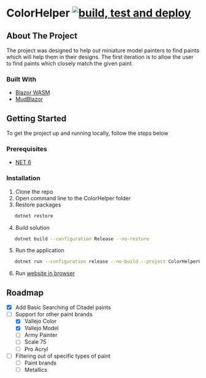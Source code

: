 # ColorHelper [![build, test and deploy](https://github.com/Thewads/ColorHelper/actions/workflows/main.yml/badge.svg)](https://github.com/Thewads/ColorHelper/actions/workflows/main.yml)

<!-- ABOUT THE PROJECT -->
## About The Project

The project was designed to help out miniature model painters to find paints which will help them in their designs.
The first iteration is to allow the user to find paints which closely match the given paint.

### Built With
* [Blazor WASM](https://dotnet.microsoft.com/en-us/apps/aspnet/web-apps/blazor)
* [MudBlazor](https://mudblazor.com/)

<!-- GETTING STARTED -->
## Getting Started

To get the project up and running locally, follow the steps below

### Prerequisites

* [NET 6](https://dotnet.microsoft.com/en-us/download/dotnet/6.0)

### Installation
1. Clone the repo
2. Open command line to the ColorHelper folder
3. Restore packages
```sh
   dotnet restore
   ```
4. Build solution
```sh
   dotnet build --configuration Release --no-restore
   ```
5. Run the application
```sh
   dotnet run --configuration release --no-build --project ColorHelperUi/ColorHelperUi.csproj
   ```
6. Run [website in browser](https://localhost:7155)

## Roadmap

- [x] Add Basic Searching of Citadel paints
- [ ] Support for other paint brands
    - [x] Vallejo Color
    - [x] Vallejo Model
    - [ ] Army Painter
    - [ ] Scale 75
    - [ ] Pro Acryl
- [ ] Filtering out of specific types of paint
    - [ ] Paint brands
    - [ ] Metallics

